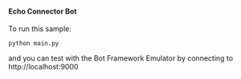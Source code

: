 #### Echo Connector Bot

To run this sample:

```
python main.py
```

and you can test with the Bot Framework Emulator by connecting to http://localhost:9000

